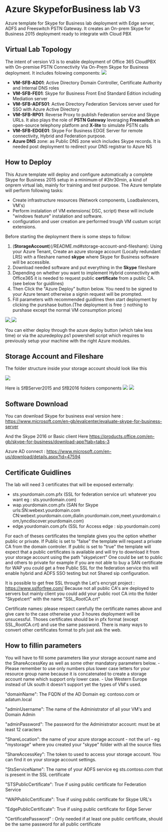 # Azure SkypeforBusiness lab V3
Azure template for Skype for Business lab deployment with Edge server, ADFS and Freeswitch PSTN Gateway. It creates an On-prem Skype for Business 2015 deployment ready to integrate with Cloud PBX

## Virtual Lab Topology

The intent of version V3 is to enable deployment of Office 365 CloudPBX with On-premise PSTN Connectivity Via On-Prem Skype for Business deployment. It includes folowing components:
<a >
<img src="https://raw.githubusercontent.com/ibenbouzid/SkypeforBusiness_lab_V3/master/images/SkypeLab.jpg"/>
</a>
- **VM-SFB-AD01**: Active Directory Domain Controller, Certificate Authority and Internal DNS roles
- **VM-SFB-FE01**: Skype for Business Front End Standard Edition including Mediation server
- **VM-SFB-ADFS01**: Active Directory Federation Services server used for SSO with Azure Active Directory
- **VM-SFB-RP01**: Reverse Proxy to publish Federation service and Skype URLs. It also plays the role of **PSTN Gateway** leveraging **Freeswitch** an open-source telephony platform and **X-lite** to simulate PSTN calls
- **VM-SFB-EDGE01**: Skype For Business EDGE Server for remote connectivity, Hybrid and Federation purpose.
- **Azure DNS** zone: as Public DNS zone wich includes Skype records. It is needed post deployment to redirect your DNS registrar to Azure NS  

## How to Deploy
This Azure template will deploy and configure automatically a complete Skype for Business 2015 setup in a minimum of #3hr30min, a kind of onprem virtual lab, mainly for training and test purpose. 
The Azure template will perform following tasks:
- Create infrastructure resources (Network components, Loadbalencers, VM's)
- Perform instalation of VM extensions( DSC, script) these will include "windows feature" instalation and software.
- configuration and user creation are performed trough VM custum script extensions.

Before starting the deployment there is some steps to follow:

1. (**StorageAccount**)(/README.md#storage-account-and-fileshare): Using your Azure Tenant, Create an azure storage account (Locally redundant LRS) with a fileshare named **skype** where Skype for Business software will be accessible.
2. Download needed software and put everything in the **Skype** fileshare
3. Depending on whether you want to implement Hybrid connectivity with Office365 it is needed to request public **certificate** from a public CA.(see below for guidlines)
4. Then Click the "Azure Deploy" button below. You need to be signed to your Azure tenant otherwise a signin request will be prompted.
5. Fill parameters with recommended guidlines then start deployment by clicking the purshase button.(The deployment is free :) nothing to purshase except the normal VM consumption prices) 


<a href="https://portal.azure.com/#create/Microsoft.Template/uri/https%3A%2F%2Fraw.githubusercontent.com%2Fibenbouzid%2FSkypeforBusiness_lab_V3%2Fmaster%2Fazuredeploy.json" target="_blank">
    <img src="http://azuredeploy.net/deploybutton.png"/>
</a>

<a href="http://armviz.io/#/?load=https%3A%2F%2Fraw.githubusercontent.com%2Fibenbouzid%2FSkypeforBusiness_lab_V3%2Fmaster%2Fazuredeploy.json" target="_blank">
    <img src="http://armviz.io/visualizebutton.png"/>
</a>

You can either deploy through the azure deploy button (which take less time) or via the azuredeploy.ps1 powershell script which requires to previously setup your machine with the right Azure modules.

## Storage Account and Fileshare
The folder structure inside your storage account should look like this

<a >
<img src="https://raw.githubusercontent.com/ibenbouzid/SkypeforBusiness_lab_V3/master/images/FolderStructure.jpg"/>
</a>

Here is SfBServer2015 and SfB2016 folders components
<a >
<img src="https://raw.githubusercontent.com/ibenbouzid/SkypeforBusiness_lab_V3/master/images/SfBServer2015.jpg"/>
<img src="https://raw.githubusercontent.com/ibenbouzid/SkypeforBusiness_lab_V3/master/images/SfB2016.jpg"/>
</a>


## Software Download

You can download Skype for business eval version here :
https://www.microsoft.com/en-gb/evalcenter/evaluate-skype-for-business-server

And the Skype 2016 or Basic client Here
https://products.office.com/en-gb/skype-for-business/download-app?tab=tabs-3

Azure AD connect :
https://www.microsoft.com/en-us/download/details.aspx?id=47594

## Certificate Guidlines
The lab will need 3 certificates that will be exposed externally:
- sts.yourdomain.com.pfx (SSL for federation service url: whatever you want eg : sts.yourdomain.com)
- wap.yourdomain.com.pfx (SAN for Skype urls:SN:webext.yourdomain.com CN:webext.yourdomain.com,dialin.yourdomain.com,meet.yourdomain.com,lyncdiscover.yourdomain.com)
- edge.yourdomain.com.pfx (SSL for Access edge : sip.yourdomain.com)

For each of theses certificates the template gives you the option whether public or private. If Public is set to "false" the template will request a private CA from the domain controler. If public is set to "true" the template will expect that a public certificates is available and will try to download it from your storage account using the path "skype\cert"
One could be set to public and others to private for example if you are not able to buy a SAN certificate for WAP you could get a free Public SSL for the federation service this will enable hybrid and ADFS SSO testing but not Shared sip configuration.

It is possible to get free SSL through the Let's encrypt project : https://www.sslforfree.com/
Because not all public CA's are deployed to servers but mainly client you could add your public root CA into the folder "Skype\cert" with the name "SSL_RootCA.crt"

Certificate names: please respect carefully the certificate names above and give care to the case otherwise your 3 houres deployment will be unsucessful. Thoses certificates should be in pfx format (except SSL_RootCA.crt) and use the same password. There is many ways to convert other certificates format to pfx just ask the web.

## How to fillin parameters
You will have to fill some parameters like your storage account name and the ShareAccessKey as well as some other mandatory parameters below. 
	- Please remember to use only numbers plus lower case letters for your resource group name because it is concatenated to create a storage account name which support only lower case. 
	- Use Western Europe instead of Uk south it doesn't support yet the types of VM's used.

 "domainName": The FQDN of the AD Domain eg: contoso.com or adatum.local
     
 "adminUsername": The name of the Administrator of all your VM's and Domain Admin
     
 "adminPassword": The password for the Administrator account: must be at least 12 caracters
    
 "ShareLocation": the name of your azure storage account - not the url - eg "mystorage" where you created your "skype" folder with all the source files 
 
 "ShareAccessKey": The token to used to access your storage account. You can find it on your storage account settings.

 "StsServiceName": The name of your ADFS service eg sts.contoso.com that is present in the SSL certificate

 "STSPublicCertificate": True if using public certificate for Federation Service

 "WAPPublicCertificate": True if using public certificate for Skype URL's
    
 "EdgePublicCertificate": True if using public certificate for Edge Server

 "CertificatePassword" : Only needed if at least one public certificate, should be the same password for all public certificate
